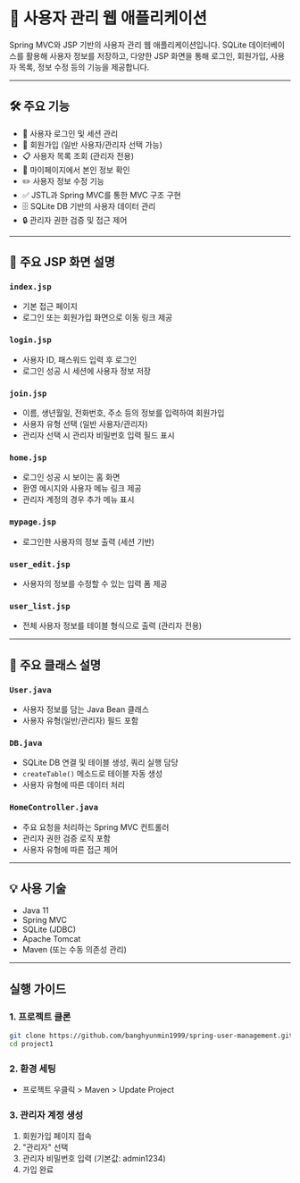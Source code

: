 # 🧾 사용자 관리 웹 애플리케이션

Spring MVC와 JSP 기반의 사용자 관리 웹 애플리케이션입니다. SQLite 데이터베이스를 활용해 사용자 정보를 저장하고, 다양한 JSP 화면을 통해 로그인, 회원가입, 사용자 목록, 정보 수정 등의 기능을 제공합니다.

---

## 🛠 주요 기능

- 📌 사용자 로그인 및 세션 관리
- 📝 회원가입 (일반 사용자/관리자 선택 가능)
- 📋 사용자 목록 조회 (관리자 전용)
- 🧾 마이페이지에서 본인 정보 확인
- ✏️ 사용자 정보 수정 기능
- ✅ JSTL과 Spring MVC를 통한 MVC 구조 구현
- 🗄 SQLite DB 기반의 사용자 데이터 관리
- 🔒 관리자 권한 검증 및 접근 제어

---

## 📑 주요 JSP 화면 설명

### `index.jsp`
- 기본 접근 페이지
- 로그인 또는 회원가입 화면으로 이동 링크 제공

### `login.jsp`
- 사용자 ID, 패스워드 입력 후 로그인
- 로그인 성공 시 세션에 사용자 정보 저장

### `join.jsp`
- 이름, 생년월일, 전화번호, 주소 등의 정보를 입력하여 회원가입
- 사용자 유형 선택 (일반 사용자/관리자)
- 관리자 선택 시 관리자 비밀번호 입력 필드 표시

### `home.jsp`
- 로그인 성공 시 보이는 홈 화면
- 환영 메시지와 사용자 메뉴 링크 제공
- 관리자 계정의 경우 추가 메뉴 표시

### `mypage.jsp`
- 로그인한 사용자의 정보 출력 (세션 기반)

### `user_edit.jsp`
- 사용자의 정보를 수정할 수 있는 입력 폼 제공

### `user_list.jsp`
- 전체 사용자 정보를 테이블 형식으로 출력 (관리자 전용)

---

## 🧩 주요 클래스 설명

### `User.java`
- 사용자 정보를 담는 Java Bean 클래스
- 사용자 유형(일반/관리자) 필드 포함

### `DB.java`
- SQLite DB 연결 및 테이블 생성, 쿼리 실행 담당
- `createTable()` 메소드로 테이블 자동 생성
- 사용자 유형에 따른 데이터 처리

### `HomeController.java`
- 주요 요청을 처리하는 Spring MVC 컨트롤러
- 관리자 권한 검증 로직 포함
- 사용자 유형에 따른 접근 제어

---

## 💡 사용 기술

- Java 11
- Spring MVC
- SQLite (JDBC)
- Apache Tomcat
- Maven (또는 수동 의존성 관리)

---


##  실행 가이드
### 1. 프로젝트 클론
```bash
git clone https://github.com/banghyunmin1999/spring-user-management.git
cd project1
```

### 2. 환경 세팅
   - 프로젝트 우클릭 > Maven > Update Project



### 3. 관리자 계정 생성
1. 회원가입 페이지 접속
2. "관리자" 선택
3. 관리자 비밀번호 입력 (기본값: admin1234)
4. 가입 완료


